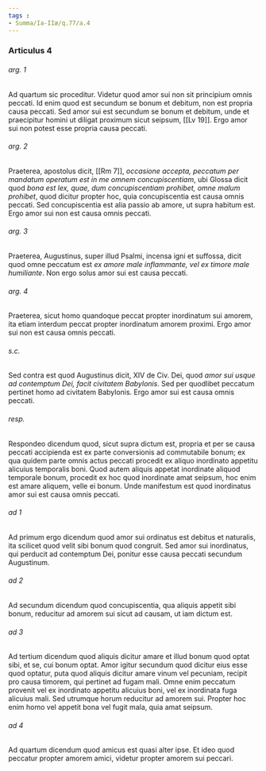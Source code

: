 ```yaml
---
tags : 
- Summa/Ia-IIæ/q.77/a.4
---
```


### Articulus 4

###### arg. 1
Ad quartum sic proceditur. Videtur quod amor sui non sit principium omnis peccati. Id enim quod est secundum se bonum et debitum, non est propria causa peccati. Sed amor sui est secundum se bonum et debitum, unde et praecipitur homini ut diligat proximum sicut seipsum, [[Lv 19]]. Ergo amor sui non potest esse propria causa peccati.

###### arg. 2
Praeterea, apostolus dicit, [[Rm 7]], *occasione accepta, peccatum per mandatum operatum est in me omnem concupiscentiam*, ubi Glossa dicit quod *bona est lex, quae, dum concupiscentiam prohibet, omne malum prohibet*, quod dicitur propter hoc, quia concupiscentia est causa omnis peccati. Sed concupiscentia est alia passio ab amore, ut supra habitum est. Ergo amor sui non est causa omnis peccati.

###### arg. 3
Praeterea, Augustinus, super illud Psalmi, incensa igni et suffossa, dicit quod omne peccatum est *ex amore male inflammante, vel ex timore male humiliante*. Non ergo solus amor sui est causa peccati.

###### arg. 4
Praeterea, sicut homo quandoque peccat propter inordinatum sui amorem, ita etiam interdum peccat propter inordinatum amorem proximi. Ergo amor sui non est causa omnis peccati.

###### s.c.
Sed contra est quod Augustinus dicit, XIV de Civ. Dei, quod *amor sui usque ad contemptum Dei, facit civitatem Babylonis*. Sed per quodlibet peccatum pertinet homo ad civitatem Babylonis. Ergo amor sui est causa omnis peccati.

###### resp.
Respondeo dicendum quod, sicut supra dictum est, propria et per se causa peccati accipienda est ex parte conversionis ad commutabile bonum; ex qua quidem parte omnis actus peccati procedit ex aliquo inordinato appetitu alicuius temporalis boni. Quod autem aliquis appetat inordinate aliquod temporale bonum, procedit ex hoc quod inordinate amat seipsum, hoc enim est amare aliquem, velle ei bonum. Unde manifestum est quod inordinatus amor sui est causa omnis peccati.

###### ad 1
Ad primum ergo dicendum quod amor sui ordinatus est debitus et naturalis, ita scilicet quod velit sibi bonum quod congruit. Sed amor sui inordinatus, qui perducit ad contemptum Dei, ponitur esse causa peccati secundum Augustinum.

###### ad 2
Ad secundum dicendum quod concupiscentia, qua aliquis appetit sibi bonum, reducitur ad amorem sui sicut ad causam, ut iam dictum est.

###### ad 3
Ad tertium dicendum quod aliquis dicitur amare et illud bonum quod optat sibi, et se, cui bonum optat. Amor igitur secundum quod dicitur eius esse quod optatur, puta quod aliquis dicitur amare vinum vel pecuniam, recipit pro causa timorem, qui pertinet ad fugam mali. Omne enim peccatum provenit vel ex inordinato appetitu alicuius boni, vel ex inordinata fuga alicuius mali. Sed utrumque horum reducitur ad amorem sui. Propter hoc enim homo vel appetit bona vel fugit mala, quia amat seipsum.

###### ad 4
Ad quartum dicendum quod amicus est quasi alter ipse. Et ideo quod peccatur propter amorem amici, videtur propter amorem sui peccari.

